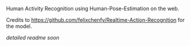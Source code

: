 Human Activity Recognition using Human-Pose-Estimation on the web. 

Credits to https://github.com/felixchenfy/Realtime-Action-Recognition for the model. 

*detailed readme soon*
